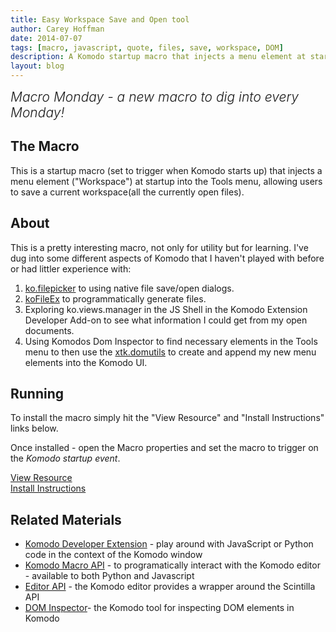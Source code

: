 ```yaml
---
title: Easy Workspace Save and Open tool
author: Carey Hoffman
date: 2014-07-07
tags: [macro, javascript, quote, files, save, workspace, DOM]
description: A Komodo startup macro that injects a menu element at startup into the Tools menu, allowing users to save a current workspace(all the currently open files).
layout: blog
---
```


<div class="centered">
<h2 style="font-weight: 300; margin: 10px 0 25px 0"><em>Macro Monday - a new macro to dig into every Monday!</em></h2>
</div>

## The Macro

This is a startup macro (set to trigger when Komodo starts up) that injects a
menu element ("Workspace") at startup into the Tools menu, allowing users to save a current
workspace(all the currently open files).

## About 

This is a pretty interesting macro, not only for utility but for learning.  I've
dug into some different aspects of Komodo that I haven't played with before or had
littler experience with:
1. [ko.filepicker](https://github.com/Komodo/KomodoEdit/blob/679c4465020309259cf95d0765962d6f785c2423/src/chrome/komodo/content/library/filepickers.p.js)
to using native file save/open dialogs.
2. [koFileEx](https://github.com/Komodo/KomodoEdit/blob/d3e7786b103c943b8af573b8c118ebf2dc347c8d/src/views/koFileEx.py)
to programmatically generate files.
3. Exploring ko.views.manager in the JS Shell in the Komodo Extension Developer
Add-on to see what information I could get from my open documents.
4. Using Komodos Dom Inspector to find necessary elements in the Tools menu to then use
the [xtk.domutils](https://github.com/Komodo/KomodoEdit/blob/d3e7786b103c943b8af573b8c118ebf2dc347c8d/src/chrome/xtk/content/domutils.js)
to create and append my new menu elements into the Komodo UI.

## Running

To install the macro simply hit the "View Resource" and "Install Instructions"
links below.

Once installed - open the Macro properties and set the macro to trigger on the
*Komodo startup event*.

<div class="centered">
    <div class="spacer"></div>
    <a href="http://komodoide.com/resources/macros/cgchoffman--workspacetool/" class="button big primary">
        <i class="icon icon-eye"></i>
        View Resource
    </a>
    <div class="spacer-half"></div>
    <span>
        <i class="icon icon-question"></i>
        <a href="http://komodoide.com/resources/install-instructions/#pane-macro" target="_blank">Install Instructions</a>
    </span>
</div>

## Related Materials

* [Komodo Developer Extension][] - play around with JavaScript or Python code in
  the context of the Komodo window
* [Komodo Macro API][] - to programatically interact with the Komodo editor -
  available to both Python and Javascript
* [Editor API][] - the Komodo editor provides a wrapper around the Scintilla API
* [DOM Inspector][]- the Komodo tool for inspecting DOM elements in Komodo


[Komodo Developer Extension]: /framed/?http://community.activestate.com/node/1824
[Komodo Macro API]: /framed/?http://docs.activestate.com/komodo/8.5/macroapi.html
[Editor API]: http://www.scintilla.org/ScintillaDoc.html
[DOM Inspector]: http://komodoide.com/resources/addons/toddwhiteman--dominspector/
